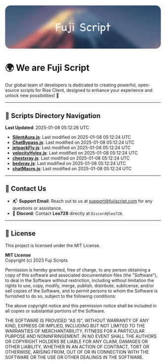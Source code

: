 ![Banner](.github/b.webp)

# 🌍 **We are Fuji Script**

Our global team of developers is dedicated to creating powerful, open-source scripts for Rise Client, designed to enhance your experience and unlock new possibilities! 🌟

---
<!-- SCRIPTS_NAVIGATION_START -->
## 📂 **Scripts Directory Navigation**

**Last Updated**: 2025-01-08 05:12:26 UTC

- **[SilentAura.js](scripts/SilentAura.js)**: Last modified on 2025-01-08 05:12:24 UTC
- **[ChatBypass.js](scripts/ChatBypass.js)**: Last modified on 2025-01-08 05:12:24 UTC
- **[jetpackFly.js](scripts/jetpackFly.js)**: Last modified on 2025-01-08 05:12:24 UTC
- **[velocityHylex.js](scripts/velocityHylex.js)**: Last modified on 2025-01-08 05:12:24 UTC
- **[chestxray.js](scripts/chestxray.js)**: Last modified on 2025-01-08 05:12:24 UTC
- **[bedxray.js](scripts/bedxray.js)**: Last modified on 2025-01-08 05:12:24 UTC
- **[chatMacro.js](scripts/chatMacro.js)**: Last modified on 2025-01-08 05:12:24 UTC

<!-- SCRIPTS_NAVIGATION_END -->

---

## 💬 **Contact Us**  
- 📬 **Support Email**: Reach out to us at [support@fujiscript.com](mailto:support@fujiscript.com) for any questions or assistance.  
- 💬 **Discord**: Contact **Leo728** directly at `Discord@leo728`.

---

## 📜 **License**

This project is licensed under the MIT License.  

**MIT License**  
Copyright (c) 2023 Fuji Scripts  

Permission is hereby granted, free of charge, to any person obtaining a copy of this software and associated documentation files (the "Software"), to deal in the Software without restriction, including without limitation the rights to use, copy, modify, merge, publish, distribute, sublicense, and/or sell copies of the Software, and to permit persons to whom the Software is furnished to do so, subject to the following conditions:  

The above copyright notice and this permission notice shall be included in all copies or substantial portions of the Software.  

THE SOFTWARE IS PROVIDED "AS IS", WITHOUT WARRANTY OF ANY KIND, EXPRESS OR IMPLIED, INCLUDING BUT NOT LIMITED TO THE WARRANTIES OF MERCHANTABILITY, FITNESS FOR A PARTICULAR PURPOSE AND NONINFRINGEMENT. IN NO EVENT SHALL THE AUTHORS OR COPYRIGHT HOLDERS BE LIABLE FOR ANY CLAIM, DAMAGES OR OTHER LIABILITY, WHETHER IN AN ACTION OF CONTRACT, TORT OR OTHERWISE, ARISING FROM, OUT OF OR IN CONNECTION WITH THE SOFTWARE OR THE USE OR OTHER DEALINGS IN THE SOFTWARE.  
